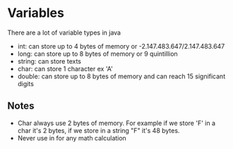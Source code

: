 # Variables

There are a lot of variable types in java
- int: can store up to 4 bytes of memory or -2.147.483.647/2.147.483.647
- long: can store up to 8 bytes of memory or 9 quintillion
- string: can store texts
- char: can store 1 character ex 'A'
- double: can store up to 8 bytes of memory and can reach 15 significant digits

## Notes
- Char always use 2 bytes of memory. For example if we store 'F' in a char it's 2 bytes, if we store in a string "F" it's 48 bytes.
- Never use in for any math calculation